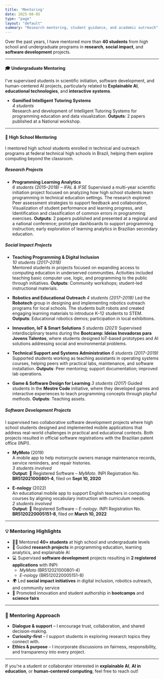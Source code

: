 ```yaml
---
title: 'Mentoring'
date: 2025-08-05
type: "page"
layout: "default"
summary: "Research mentoring, student guidance, and academic outreach"
---
```


Over the past years, I have mentored more than **40 students** from high school and undergraduate programs in **research**, **social impact**, and **software development** projects.

---

#### 🎓 Undergraduate Mentoring

I've supervised students in scientific initiation, software development, and human-centered AI projects, particularly related to **Explainable AI**, **educational technologies**, and **interactive systems**.

- **Gamified Intelligent Tutoring Systems**  
  _4 students_  
  Research and development of Intelligent Tutoring Systems for programming education and data visualization.
  **Outputs**: 2 papers published at a National workshop.  

---

#### 🏫 High School Mentoring

I mentored high school students enrolled in technical and outreach programs at federal technical high schools in Brazil, helping them explore computing beyond the classroom.

##### Research Projects

- **Programming Learning Analytics**  
  _6 students (2015–2018) – IFAL & IFSE_
  Supervised a multi-year scientific initiation project focused on analyzing how high school students learn programming in technical education settings. The research explored: Peer assessment strategies to support feedback and collaboration, Visualization of student performance and learning progress, and Identification and classification of common errors in programming exercises.
  **Outputs**: 2 papers published and presented at a regional and a national conference; prototype dashboards to support programming instruction; early exploration of learning analytics in Brazilian secondary education.

##### Social Impact Projects

- **Teaching Programming & Digital Inclusion**  
  _10 students (2017–2018)_  
  Mentored students in projects focused on expanding access to computing education in underserved communities. Activities included teaching basic computer use, logic, and programming to the public through initiatives.
  **Outputs**: Community workshops; student-led instructional materials.

- **Robotics and Educational Outreach**
    _4 students (2017–2018)_
    Led the **Robotech** group in designing and implementing robotics outreach programs for local schools. The students built robots and created engaging learning materials to introduce K–12 students to STEM.
    **Outputs**: Educational robotics demos; participation in local exhibitions.

- **Innovation, IoT & Smart Solutions**
  _5 students (2021)_
  Supervised interdisciplinary teams during the **Bootcamp: Ideias Inovadoras para Jovens Talentos**, where students designed IoT-based prototypes and AI solutions addressing social and environmental problems.

- **Technical Support and Systems Administration**
  _6 students (2017–2019)_
  Supported students working as teaching assistants in operating systems courses, helping peers with practical labs, maintenance, and software installation.
  **Outputs**: Peer mentoring; support documentation; improved lab operations.

- **Game & Software Design for Learning**
  _3 students (2017)_
  Guided students in the **Mestre Code** initiative, where they developed games and interactive experiences to teach programming concepts through playful methods.
  **Outputs**: Teaching assets.

##### Software Development Projects

I supervised two collaborative software development projects where high school students designed and implemented mobile applications that address real-world challenges in practical and educational contexts. Both projects resulted in official software registrations with the Brazilian patent office (INPI).

- **MyMoto** (2019)  
  A mobile app to help motorcycle owners manage maintenance records, service reminders, and repair histories.  
  _3 students involved_  
  **Output**: 🏅 Registered Software – *MyMoto*. INPI Registration No. **BR512021000801-4**, filed on **Sept 10, 2020**

- **E-nology** (2022)  
  An educational mobile app to support English teachers in computing courses by aligning vocabulary instruction with curriculum needs.  
  _2 students involved_  
  **Output**: 🏅 Registered Software – *E-nology*. INPI Registration No. **BR5120220005151-8**, filed on **March 10, 2022**


---

### 💡 Mentoring Highlights

- 👩‍🎓 Mentored **40+ students** at high school and undergraduate levels
- 🧪 Guided **research projects** in programming education, learning analytics, and explainable AI
- 💻 Supervised **software development** projects resulting in **2 registered applications** with INPI:
  - *MyMoto* (BR512021000801-4)
  - *E-nology* (BR5120220005151-8)
- 🌍 Led **social impact initiatives** in digital inclusion, robotics outreach, and community service
- 🚀 Promoted innovation and student authorship in **bootcamps** and **science fairs**

---

### 🤝 Mentoring Approach

- **Dialogue & support** – I encourage trust, collaboration, and shared decision-making.
- **Curiosity-first** – I support students in exploring research topics they connect with.
- **Ethics & purpose** – I incorporate discussions on fairness, responsibility, and transparency into every project.

---

If you're a student or collaborator interested in **explainable AI**, **AI in education**, or **human-centered computing**, feel free to reach out!

